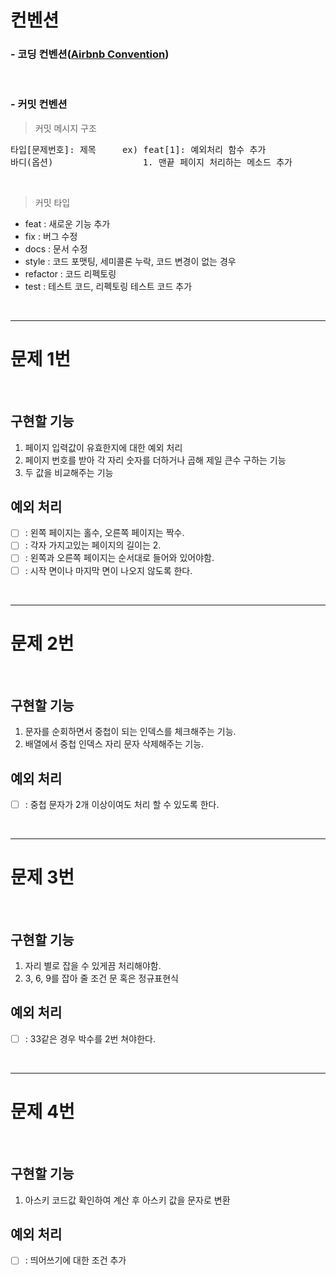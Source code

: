 # 컨벤션

 ### - 코딩 컨벤션([Airbnb Convention](https://github.com/ParkSB/javascript-style-guide))

 <br>
 
 ### - 커밋 컨벤션 

  > 커밋 메시지 구조
  <pre>타입[문제번호]: 제목     ex) feat[1]: 예외처리 함수 추가
바디(옵션)                 1. 맨끝 페이지 처리하는 메소드 추가</pre>                 

  <br>

  > 커밋 타입

  - feat : 새로운 기능 추가
  - fix : 버그 수정
  - docs : 문서 수정
  - style : 코드 포맷팅, 세미콜론 누락, 코드 변경이 없는 경우
  - refactor : 코드 리펙토링
  - test : 테스트 코드, 리펙토링 테스트 코드 추가

<br>
<hr>

# 문제 1번

<br>

## 구현할 기능

1. 페이지 입력값이 유효한지에 대한 예외 처리
2. 페이지 번호를 받아 각 자리 숫자를 더하거나 곱해 제일 큰수 구하는 기능
3. 두 값을 비교해주는 기능

## 예외 처리
- [ ] : 왼쪽 페이지는 홀수, 오른쪽 페이지는 짝수. 
- [ ] : 각자 가지고있는 페이지의 길이는 2.
- [ ] : 왼쪽과 오른쪽 페이지는 순서대로 들어와 있어야함.
- [ ] : 시작 면이나 마지막 면이 나오지 않도록 한다.

<br>
<hr>

# 문제 2번

<br>

## 구현할 기능

1. 문자를 순회하면서 중첩이 되는 인덱스를 체크해주는 기능.
2. 배열에서 중첩 인덱스 자리 문자 삭제해주는 기능.


## 예외 처리
- [ ] : 중첩 문자가 2개 이상이여도 처리 할 수 있도록 한다.

<br>
<hr>

# 문제 3번

<br>

## 구현할 기능

1. 자리 별로 잡을 수 있게끔 처리해야함.
2. 3, 6, 9를 잡아 줄 조건 문 혹은 정규표현식

## 예외 처리
- [ ] : 33같은 경우 박수를 2번 쳐야한다.

<br>
<hr>

# 문제 4번

<br>

## 구현할 기능

1. 아스키 코드값 확인하여 계산 후 아스키 값을 문자로 변환

## 예외 처리
- [ ] : 띄어쓰기에 대한 조건 추가 


